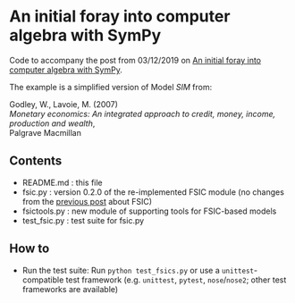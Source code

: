 # An initial foray into computer algebra with SymPy

Code to accompany the post from 03/12/2019 on [An initial foray into computer
algebra with SymPy](http://www.christhoung.com/2019/12/03/sympy-sim/).

The example is a simplified version of Model *SIM* from:

Godley, W., Lavoie, M. (2007)  
*Monetary economics: An integrated approach to credit, money, income, production and wealth*,  
Palgrave Macmillan

## Contents

* README.md : this file
* fsic.py : version 0.2.0 of the re-implemented FSIC module (no changes from
  the [previous post](http://www.christhoung.com/2019/07/27/fsic-update/) about
  FSIC)
* fsictools.py : new module of supporting tools for FSIC-based models
* test_fsic.py : test suite for fsic.py

## How to

* Run the test suite: Run `python test_fsics.py` or use a `unittest`-compatible
  test framework (e.g. `unittest`, `pytest`, `nose`/`nose2`; other test
  frameworks are available)

